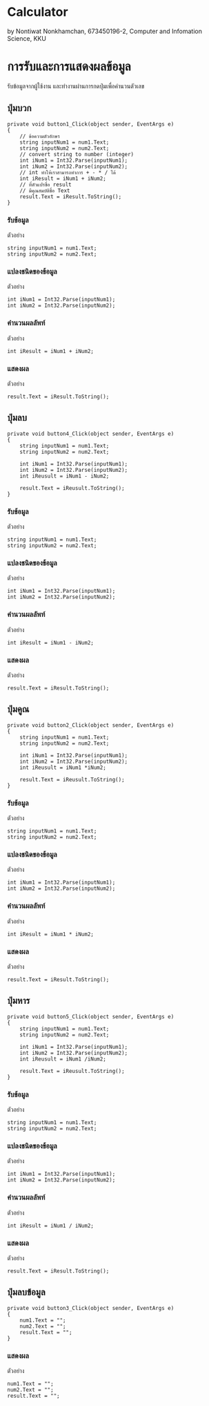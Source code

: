 # Calculator

by Nontiwat Nonkhamchan,
673450196-2,
Computer and Infomation Science, KKU

# การรับและการแสดงผลข้อมูล

รับข้อมูลจากผู้ใช้งาน และทำงานผ่านการกดปุ่มเพื่อคำนวนตัวเลข

## ปุ่มบวก

```
private void button1_Click(object sender, EventArgs e)
{
    // ข้อความตัวอักษร
    string inputNum1 = num1.Text;
    string inputNum2 = num2.Text;
    // convert string to number (integer)
    int iNum1 = Int32.Parse(inputNum1);
    int iNum2 = Int32.Parse(inputNum2);
    // int ทำให้เราสามารถทำการ + - * / ได้
    int iResult = iNum1 + iNum2;
    // ที่ตัวแปรชื่อ result
    // มีคุณสมบัติชื่อ Text
    result.Text = iResult.ToString();
}
```

### รับข้อมูล

ตัวอย่าง

```
string inputNum1 = num1.Text;
string inputNum2 = num2.Text;
```

### แปลงชนิดของข้อมูล

ตัวอย่าง

```
int iNum1 = Int32.Parse(inputNum1);
int iNum2 = Int32.Parse(inputNum2);
```

### คำนวนผลลัพท์

ตัวอย่าง

```
int iResult = iNum1 + iNum2;
```

### แสดงผล

ตัวอย่าง

```
result.Text = iResult.ToString();
```

## ปุ่มลบ
```
private void button4_Click(object sender, EventArgs e)
{
    string inputNum1 = num1.Text;
    string inputNum2 = num2.Text;

    int iNum1 = Int32.Parse(inputNum1);
    int iNum2 = Int32.Parse(inputNum2);
    int iReusult = iNum1 - iNum2;

    result.Text = iReusult.ToString();
}
```

### รับข้อมูล

ตัวอย่าง

```
string inputNum1 = num1.Text;
string inputNum2 = num2.Text;
```

### แปลงชนิดของข้อมูล

ตัวอย่าง

```
int iNum1 = Int32.Parse(inputNum1);
int iNum2 = Int32.Parse(inputNum2);
```

### คำนวนผลลัพท์

ตัวอย่าง

```
int iResult = iNum1 - iNum2;
```

### แสดงผล

ตัวอย่าง

```
result.Text = iResult.ToString();
```
## ปุ่มคูณ
```
private void button2_Click(object sender, EventArgs e)
{
    string inputNum1 = num1.Text;
    string inputNum2 = num2.Text;

    int iNum1 = Int32.Parse(inputNum1);
    int iNum2 = Int32.Parse(inputNum2);
    int iReusult = iNum1 *iNum2;

    result.Text = iReusult.ToString();
}
```

### รับข้อมูล

ตัวอย่าง

```
string inputNum1 = num1.Text;
string inputNum2 = num2.Text;
```

### แปลงชนิดของข้อมูล

ตัวอย่าง

```
int iNum1 = Int32.Parse(inputNum1);
int iNum2 = Int32.Parse(inputNum2);
```

### คำนวนผลลัพท์

ตัวอย่าง

```
int iResult = iNum1 * iNum2;
```

### แสดงผล

ตัวอย่าง

```
result.Text = iResult.ToString();
```

## ปุ่มหาร
```
private void button5_Click(object sender, EventArgs e)
{
    string inputNum1 = num1.Text;
    string inputNum2 = num2.Text;

    int iNum1 = Int32.Parse(inputNum1);
    int iNum2 = Int32.Parse(inputNum2);
    int iReusult = iNum1 /iNum2;

    result.Text = iReusult.ToString();
}
```

### รับข้อมูล

ตัวอย่าง

```
string inputNum1 = num1.Text;
string inputNum2 = num2.Text;
```

### แปลงชนิดของข้อมูล

ตัวอย่าง

```
int iNum1 = Int32.Parse(inputNum1);
int iNum2 = Int32.Parse(inputNum2);
```

### คำนวนผลลัพท์

ตัวอย่าง

```
int iResult = iNum1 / iNum2;
```

### แสดงผล

ตัวอย่าง

```
result.Text = iResult.ToString();
```
## ปุ่มลบข้อมูล
```
private void button3_Click(object sender, EventArgs e)
{
    num1.Text = "";
    num2.Text = "";
    result.Text = "";
}
```
### แสดงผล

ตัวอย่าง

```
num1.Text = "";
num2.Text = "";
result.Text = "";
```
